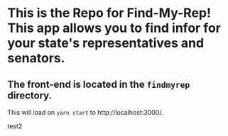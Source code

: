 # This is the Repo for Find-My-Rep! This app allows you to find infor for your state's representatives and senators.

## The front-end is located in the `findmyrep` directory.

This will load on `yarn start` to http://localhost:3000/.

test2

